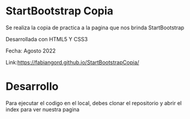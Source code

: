 # StartBootstrap Copia

Se realiza la copia de practica a la pagina que nos brinda StartBootstrap

Desarrollada con HTML5 Y CSS3

Fecha: Agosto 2022

Link:https://fabiangord.github.io/StartBootstrapCopia/


# Desarrollo

Para ejecutar el codigo en el local, debes clonar el repositorio y abrir el index para ver nuestra pagina
